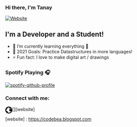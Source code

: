 ### Hi there, I'm Tanay

[![Website](https://img.shields.io/website?label=codeSTACKr.com&style=for-the-badge&url=https%3A%2F%2Fcodebea.blogspot.com)](https://codebea.blogspot.com)

## I'm a Developer and a Student!

- 🌱 I’m currently learning everything 🤣
- 🥅 2021 Goals: Practice Datastructures in more languages!
- ⚡ Fun fact: I love to make digital art / drawings

### Spotify Playing 🎧

[![spotify-github-profile](https://spotify-github-profile.vercel.app/api/view?uid=tanaykap&cover_image=true&theme=novatorem)](https://spotify-github-profile.vercel.app/api/view?uid=tanaykap&redirect=true)

### Connect with me:
[<img align="left" alt="codeSTACKr.com" width="22px" src="https://raw.githubusercontent.com/iconic/open-iconic/master/svg/globe.svg" />][website]


[website] : https://codebea.blogspot.com